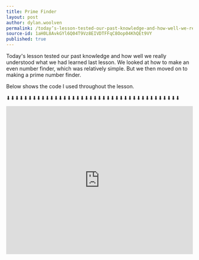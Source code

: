 ```yaml
---
title: Prime Finder
layout: post
author: dylan.woolven
permalink: /today’s-lesson-tested-our-past-knowledge-and-how-well-we-really-understood/
source-id: 1aH0L8AvkGYl6Q04T9Vz8EIVDTFFqC8Oop04KhQEt9VY
published: true
---
```

Today's lesson tested our past knowledge and how well we really understood what we had learned last lesson. We looked at how to make an even number finder, which was relatively simple. But we then moved on to making a prime number finder. 

Below shows the code I used throughout the lesson.

⬇⬇⬇⬇⬇⬇⬇⬇⬇⬇⬇⬇⬇⬇⬇⬇⬇⬇⬇⬇⬇⬇⬇⬇⬇⬇⬇⬇⬇⬇⬇⬇⬇⬇⬇⬇⬇⬇⬇⬇

<iframe height="400px" width="100%" src="https://repl.it/@DylanWoolven/BaggyOblongConfiguration?lite=true" scrolling="no" frameborder="no" allowtransparency="true" allowfullscreen="true" sandbox="allow-forms allow-pointer-lock allow-popups allow-same-origin allow-scripts allow-modals"></iframe> 

